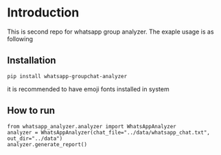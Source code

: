 # Introduction

This is second repo for whatsapp group analyzer. The exaple usage is as following

## Installation

    pip install whatsapp-groupchat-analyzer

it is recommended to have emoji fonts installed in system

## How to run

    from whatsapp_analyzer.analyzer import WhatsAppAnalyzer
    analyzer = WhatsAppAnalyzer(chat_file="../data/whatsapp_chat.txt", out_dir="../data")
    analyzer.generate_report()
